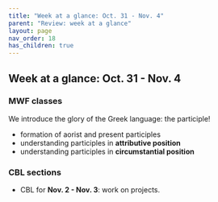 ```yaml
---
title: "Week at a glance: Oct. 31 - Nov. 4"
parent: "Review: week at a glance" 
layout: page
nav_order: 18
has_children: true
---
```




## Week at a glance: Oct. 31 - Nov. 4

### MWF classes

We introduce the glory of the Greek language: the participle!

- formation of aorist and present participles
- understanding participles in **attributive position**
- understanding participles in **circumstantial position**

### CBL sections

- CBL for **Nov. 2 - Nov. 3**: work on projects. 
